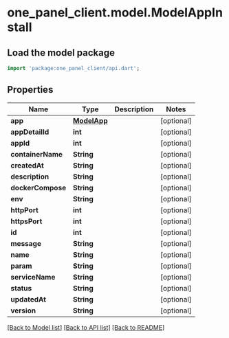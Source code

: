 # one_panel_client.model.ModelAppInstall

## Load the model package
```dart
import 'package:one_panel_client/api.dart';
```

## Properties
Name | Type | Description | Notes
------------ | ------------- | ------------- | -------------
**app** | [**ModelApp**](ModelApp.md) |  | [optional] 
**appDetailId** | **int** |  | [optional] 
**appId** | **int** |  | [optional] 
**containerName** | **String** |  | [optional] 
**createdAt** | **String** |  | [optional] 
**description** | **String** |  | [optional] 
**dockerCompose** | **String** |  | [optional] 
**env** | **String** |  | [optional] 
**httpPort** | **int** |  | [optional] 
**httpsPort** | **int** |  | [optional] 
**id** | **int** |  | [optional] 
**message** | **String** |  | [optional] 
**name** | **String** |  | [optional] 
**param** | **String** |  | [optional] 
**serviceName** | **String** |  | [optional] 
**status** | **String** |  | [optional] 
**updatedAt** | **String** |  | [optional] 
**version** | **String** |  | [optional] 

[[Back to Model list]](../README.md#documentation-for-models) [[Back to API list]](../README.md#documentation-for-api-endpoints) [[Back to README]](../README.md)



